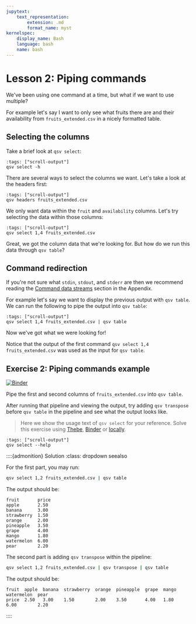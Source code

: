 ```yaml
---
jupytext:
    text_representation:
        extension: .md
        format_name: myst
kernelspec:
    display_name: Bash
    language: bash
    name: bash
---
```


# Lesson 2: Piping commands

We've been using one command at a time, but what if we want to use multiple?

For example let's say I want to only see what fruits there are and their availability from `fruits_extended.csv` in a nicely formatted table.

## Selecting the columns

Take a brief look at `qsv select`:

```{code-cell}
:tags: ["scroll-output"]
qsv select -h
```

There are several ways to select the columns we want. Let's take a look at the headers first:

```{code-cell}
:tags: ["scroll-output"]
qsv headers fruits_extended.csv
```

We only want data within the `fruit` and `availability` columns. Let's try selecting the data within those columns:

```{code-cell}
:tags: ["scroll-output"]
qsv select 1,4 fruits_extended.csv
```

Great, we got the column data that we're looking for. But how do we run this data through `qsv table`?

## Command redirection

If you're not sure what `stdin`, `stdout`, and `stderr` are then we recommend reading the [Command data streams](command-data-streams) section in the Appendix.

<!-- Add link to appendix or do a dropdown or continue lesson and explain each one. -->
<!-- Improve flow for previous sentence to next one or modify flow. -->

For example let's say we want to display the previous output with `qsv table`. We can run the following to pipe the output into `qsv table`:

```{code-cell}
:tags: ["scroll-output"]
qsv select 1,4 fruits_extended.csv | qsv table
```

Now we've got what we were looking for!

Notice that the output of the first command `qsv select 1,4 fruits_extended.csv` was used as the input for `qsv table`.


## Exercise 2: Piping commands example

[![Binder](https://mybinder.org/badge_logo.svg)](https://mybinder.org/v2/gh/dathere/100.dathere.com/main?labpath=lessons%2F2%2Fexercise.ipynb)

Pipe the first and second columns of `fruits_extended.csv` into `qsv table`.

After running that pipeline and viewing the output, try adding `qsv transpose` before `qsv table` in the pipeline and see what the output looks like.

> Here we show the usage text of `qsv select` for your reference. Solve this exercise using [Thebe](exercises-setup:thebe), [Binder](exercises-setup:binder) or [locally](exercises-setup:local).

```{code-cell}
:tags: ["scroll-output"]
qsv select --help
```

::::{admonition} Solution
:class: dropdown seealso

For the first part, you may run:

```bash
qsv select 1,2 fruits_extended.csv | qsv table
```

The output should be:

```
fruit       price
apple       2.50
banana      3.00
strawberry  1.50
orange      2.00
pineapple   3.50
grape       4.00
mango       1.80
watermelon  6.00
pear        2.20
```

The second part is adding `qsv transpose` within the pipeline:

```bash
qsv select 1,2 fruits_extended.csv | qsv transpose | qsv table
```

The output should be:

```
fruit  apple  banana  strawberry  orange  pineapple  grape  mango  watermelon  pear
price  2.50   3.00    1.50        2.00    3.50       4.00   1.80   6.00        2.20
```

::::
